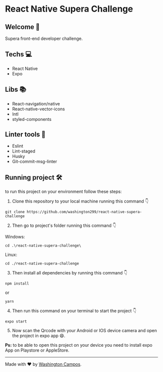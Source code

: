 # React Native Supera Challenge

## Welcome 👏

Supera front-end developer challenge.

## Techs 💻

- React Native
- Expo

## Libs 📚

- React-navigation/native
- React-native-vector-icons
- Intl
- styled-components

## Linter tools 🎨

- Eslint
- Lint-staged
- Husky
- Git-commit-msg-linter

## Running project 🛠️

to run this project on your environment follow these steps:

1. Clone this repository to your local machine running this command 👇

```
git clone https://github.com/washington299/react-native-supera-challenge
```

2. Then go to project's folder running this command 👇

Windows:
```
cd .\react-native-supera-challenge\
```
Linux:
```
cd ./react-native-supera-challenge
```

3. Then install all dependencies by running this command 👇

```
npm install
```
or
```
yarn
```

4. Then run this command on your terminal to start the project 👇

```
expo start
```

5. Now scan the Qrcode with your Android or IOS device camera and open the project in expo app 😄.

**Ps:** to be able to open this project on your device you need to install expo App on Playstore or AppleStore.


---

Made with ❤️ by [Washington Campos](https://github.com/washington299).

